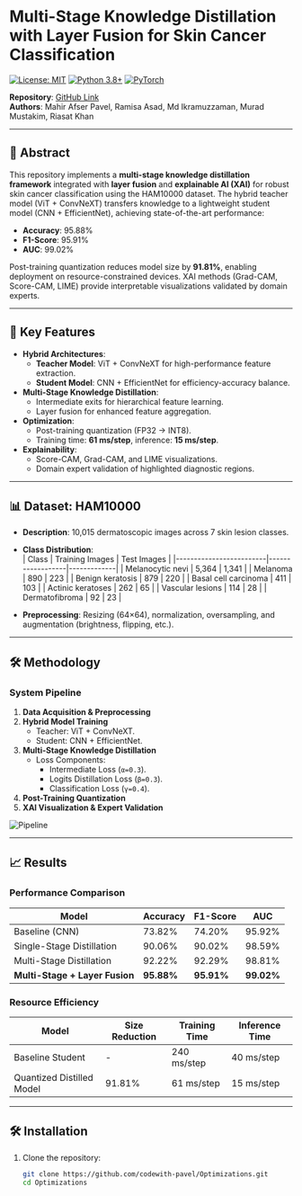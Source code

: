 # Multi-Stage Knowledge Distillation with Layer Fusion for Skin Cancer Classification

[![License: MIT](https://img.shields.io/badge/License-MIT-blue.svg)](https://opensource.org/licenses/MIT)
[![Python 3.8+](https://img.shields.io/badge/Python-3.8%2B-green.svg)](https://www.python.org/)
[![PyTorch](https://img.shields.io/badge/PyTorch-2.0%2B-red.svg)](https://pytorch.org/)

**Repository**: [GitHub Link](https://github.com/codewith-pavel/Optimizations)  
**Authors**: Mahir Afser Pavel, Ramisa Asad, Md Ikramuzzaman, Murad Mustakim, Riasat Khan  

---

## 📌 Abstract
This repository implements a **multi-stage knowledge distillation framework** integrated with **layer fusion** and **explainable AI (XAI)** for robust skin cancer classification using the HAM10000 dataset. The hybrid teacher model (ViT + ConvNeXT) transfers knowledge to a lightweight student model (CNN + EfficientNet), achieving state-of-the-art performance:
- **Accuracy**: 95.88%
- **F1-Score**: 95.91%
- **AUC**: 99.02%

Post-training quantization reduces model size by **91.81%**, enabling deployment on resource-constrained devices. XAI methods (Grad-CAM, Score-CAM, LIME) provide interpretable visualizations validated by domain experts.

---

## 🚀 Key Features
- **Hybrid Architectures**:  
  - **Teacher Model**: ViT + ConvNeXT for high-performance feature extraction.  
  - **Student Model**: CNN + EfficientNet for efficiency-accuracy balance.  
- **Multi-Stage Knowledge Distillation**:  
  - Intermediate exits for hierarchical feature learning.  
  - Layer fusion for enhanced feature aggregation.  
- **Optimization**:  
  - Post-training quantization (FP32 → INT8).  
  - Training time: **61 ms/step**, inference: **15 ms/step**.  
- **Explainability**:  
  - Score-CAM, Grad-CAM, and LIME visualizations.  
  - Domain expert validation of highlighted diagnostic regions.  

---

## 📊 Dataset: HAM10000
- **Description**: 10,015 dermatoscopic images across 7 skin lesion classes.  
- **Class Distribution**:  
  | Class                   | Training Images | Test Images |
  |-------------------------|------------------|-------------|
  | Melanocytic nevi        | 5,364           | 1,341       |
  | Melanoma                | 890             | 223         |
  | Benign keratosis        | 879             | 220         |
  | Basal cell carcinoma    | 411             | 103         |
  | Actinic keratoses       | 262             | 65          |
  | Vascular lesions        | 114             | 28          |
  | Dermatofibroma          | 92              | 23          |

- **Preprocessing**: Resizing (64×64), normalization, oversampling, and augmentation (brightness, flipping, etc.).

---

## 🛠️ Methodology
### System Pipeline
1. **Data Acquisition & Preprocessing**  
2. **Hybrid Model Training**  
   - Teacher: ViT + ConvNeXT.  
   - Student: CNN + EfficientNet.  
3. **Multi-Stage Knowledge Distillation**  
   - Loss Components:  
     - Intermediate Loss (`α=0.3`).  
     - Logits Distillation Loss (`β=0.3`).  
     - Classification Loss (`γ=0.4`).  
4. **Post-Training Quantization**  
5. **XAI Visualization & Expert Validation**  

![Pipeline](https://via.placeholder.com/800x400.png?text=System+Architecture+Diagram)

---

## 📈 Results
### Performance Comparison
| Model                          | Accuracy | F1-Score | AUC   |
|--------------------------------|----------|----------|-------|
| Baseline (CNN)                 | 73.82%   | 74.20%   | 95.92%|
| Single-Stage Distillation      | 90.06%   | 90.02%   | 98.59%|
| Multi-Stage Distillation       | 92.22%   | 92.29%   | 98.81%|
| **Multi-Stage + Layer Fusion** | **95.88%** | **95.91%** | **99.02%** |

### Resource Efficiency
| Model                          | Size Reduction | Training Time | Inference Time |
|--------------------------------|----------------|---------------|----------------|
| Baseline Student               | -              | 240 ms/step   | 40 ms/step     |
| Quantized Distilled Model      | 91.81%         | 61 ms/step    | 15 ms/step     |

---

## 🛠️ Installation
1. Clone the repository:
   ```bash
   git clone https://github.com/codewith-pavel/Optimizations.git
   cd Optimizations
